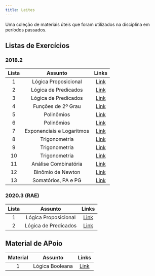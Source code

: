 ```yaml
---
title: Leites
---
```


Uma coleção de materiais úteis que foram utilizados na disciplina em períodos passados.

## Listas de Exercícios

### 2018.2
**Lista** | **Assunto** | **Links**  |
:---: | :---:| :---: |
1 | Lógica Proposicional | [Link](https://drive.google.com/open?id=18uwayMm1ZCSdi3v_wb9qWQgsX9vCOlNx) |
2 | Lógica de Predicados | [Link](https://drive.google.com/open?id=1PwuV3Z4Mp4fYWBgXC_cdEumQ9J1R-AfQ) |
3 | Lógica de Predicados | [Link](https://drive.google.com/open?id=1H5FV7JxI_iM2Tunj42_W_X0HMqtABzTw) |
4 | Funções de 2º Grau | [Link](https://drive.google.com/open?id=1z_VWuy4Hlx3tHTvlTK2z6lW8xs5clDjF) |
5 | Polinômios | [Link](https://drive.google.com/open?id=1GOstD4dh0Pd67s5lUDRg1z3bjpdOGv8t) |
6 | Polinômios | [Link](https://drive.google.com/open?id=15pJT6muzXPyjNiMXqmq9vJZMSOZ5GNnO) |
7 | Exponenciais e Logaritmos | [Link](https://drive.google.com/open?id=12OT6VEXk5DMXGnQHt-BlVHSKoVN_sIdZ) |
8 | Trigonometria | [Link](https://drive.google.com/open?id=14zDwKBEpHuf27y-vgsuSpHWDiKd84gCq) |
9 | Trigonometria | [Link](https://drive.google.com/open?id=1WuxIGxQ0_Bx2KtX5Hzwnpz4xmWsH5PR1) |
10 | Trigonometria | [Link](https://drive.google.com/open?id=1qvFNpLt-10FtrGgzYZvpIXjq3vJBvART) |
11 | Análise Combinatória | [Link](https://drive.google.com/open?id=1Z7oUikTESQFRRsYteY5rNho1aSceGRGe) |
12 | Binômio de Newton | [Link](https://drive.google.com/open?id=1dR5TbQtmtCURSOQT0uYPvWlxBtD7roha) |
13 | Somatórios, PA e PG | [Link](https://drive.google.com/open?id=1vtXOqE7LdvzyRo3sZNO5D0S_E7uYLsh0) |

### 2020.3 (RAE)
**Lista** | **Assunto** | **Links**  |
:---: | :---:| :---: |
1 | Lógica Proposicional | [Link](https://drive.google.com/file/d/1iBZ9hPe9SbDe0vm4FUazQ1gIHWk5pQ6Q) |
2 | Lógica de Predicados | [Link](https://drive.google.com/file/d/1duWOd6wt3cujkNJrn4r7VhHl2NspqbaM) |

## Material de APoio

**Material** | **Assunto** | **Links**  |
:---: | :---:| :---: |
1 | Lógica Booleana | [Link](https://drive.google.com/file/d/1ZYXoG2azIqMFtYz_cgsA7wo96836PYMe/view?usp=sharing) |
